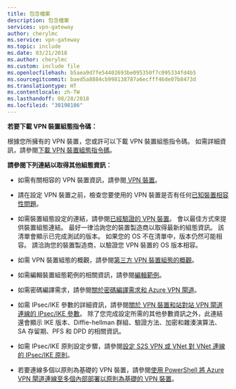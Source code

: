 ```yaml
---
title: 包含檔案
description: 包含檔案
services: vpn-gateway
author: cherylmc
ms.service: vpn-gateway
ms.topic: include
ms.date: 03/21/2018
ms.author: cherylmc
ms.custom: include file
ms.openlocfilehash: b5aea9d7fe54402693be095350f7c095334fd4b5
ms.sourcegitcommit: baed5a8884cb998138787a6ecfff46de07b8473d
ms.translationtype: HT
ms.contentlocale: zh-TW
ms.lasthandoff: 08/28/2018
ms.locfileid: "30198106"
---
```

**若要下載 VPN 裝置組態指令碼：**

根據您所擁有的 VPN 裝置，您或許可以下載 VPN 裝置組態指令碼。 如需詳細資訊，請參閱[下載 VPN 裝置組態指令碼](../articles/vpn-gateway/vpn-gateway-download-vpndevicescript.md)。

**請參閱下列連結以取得其他組態資訊︰**

- 如需有關相容的 VPN 裝置資訊，請參閱[ VPN 裝置](../articles/vpn-gateway/vpn-gateway-about-vpn-devices.md)。

- 請在設定 VPN 裝置之前，檢查您要使用的 VPN 裝置是否有任何[已知裝置相容性問題](../articles/vpn-gateway/vpn-gateway-about-vpn-devices.md#known)。

- 如需裝置組態設定的連結，請參閱[已經驗證的 VPN 裝置](../articles/vpn-gateway/vpn-gateway-about-vpn-devices.md#devicetable)。 會以最佳方式來提供裝置組態連結。 最好一律洽詢您的裝置製造商以取得最新的組態資訊。 該清單會顯示已完成測試的版本。 如果您的 OS 不在清單中，版本仍然可能相容。 請洽詢您的裝置製造商，以驗證您 VPN 裝置的 OS 版本相容。

- 如需 VPN 裝置組態的概觀，請參閱[第三方 VPN 裝置組態的概觀](../articles/vpn-gateway/vpn-gateway-3rdparty-device-config-overview.md)。

- 如需編輯裝置組態範例的相關資訊，請參閱[編輯範例](../articles/vpn-gateway/vpn-gateway-about-vpn-devices.md#editing)。

- 如需密碼編譯需求，請參閱[關於密碼編譯需求和 Azure VPN 閘道](../articles/vpn-gateway/vpn-gateway-about-compliance-crypto.md)。

- 如需 IPsec/IKE 參數的詳細資訊，請參閱[關於 VPN 裝置和站對站 VPN 閘道連線的 IPsec/IKE 參數](../articles/vpn-gateway/vpn-gateway-about-vpn-devices.md#ipsec)。 除了您完成設定所需的其他參數資訊之外，此連結還會顯示 IKE 版本、Diffie-hellman 群組、驗證方法、加密和雜湊演算法、SA 存留期、PFS 和 DPD 的相關資訊。

- 如需 IPsec/IKE 原則設定步驟，請參閱[設定 S2S VPN 或 VNet 對 VNet 連線的 IPsec/IKE 原則](../articles/vpn-gateway/vpn-gateway-ipsecikepolicy-rm-powershell.md)。

- 若要連線多個以原則為基礎的 VPN 裝置，請參閱[使用 PowerShell 將 Azure VPN 閘道連線至多個內部部署以原則為基礎的 VPN 裝置](../articles/vpn-gateway/vpn-gateway-connect-multiple-policybased-rm-ps.md)。
